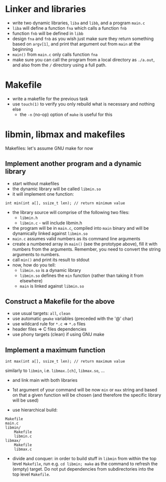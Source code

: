# Linker and libraries

- write two dynamic libraries, `liba` and `libb`, and a program `main.c`
- `liba` will define a function `fna` which calls a function `fnb`
- function `fnb` will be defined in `libb`
- design `fna` and `fnb` as you wish just make sure they return something based
  on `argv[1]`, and print that argument out from `main` at the beginning
- `main()` from `main.c` only calls function `fna`
- make sure you can call the program from a local directory as `./a.out`, and
  also from the `/` directory using a full path.

# Makefile
- write a makefile for the previous task
- use `touch(1)` to verify you only rebuild what is necessary and nothing else
  - the `-n` (no-op) option of `make` is useful for this

# libmin, libmax and makefiles

Makefiles: let's assume GNU make for now

## Implement another program and a dynamic library

- start without makefiles
- the dynamic library will be called `libmin.so`
- it will implement one function:
```
int min(int a[], ssize_t len); // return minimum value
```
- the library source will comprise of the following two files:
  - `libmin.h`
  - `libmin.c` - will include libmin.h
- the program will be in `main.c`, compiled into `main` binary and will be
  dynamically linked against `libmin.so`
- `main.c` assumes valid numbers as its command line arguments
- create a numbered array in `main()` (see the prototype above), fill it with
  numbers from the arguments.  Remember, you need to convert the string
  arguments to numbers.
- call `min()` and print its result to stdout
- now, how do you tell:
  - `libmin.so` is a dynamic library
  - `libmin.so` defines the `min` function (rather than taking it from
    elsewhere)
  - `main` is linked against `libmin.so`

## Construct a Makefile for the above

- use usual targets: `all`, `clean`
- use automatic `gmake` variables (preceded with the '@' char)
- use wildcard rule for `*.c` => `*.o` files
- header files => C files dependencies
- use phony targets (clean) if using GNU make

## Implement a maximum function

`int max(int a[], ssize_t len); // return maximum value`

similarly to `libmin`, i.e. `libmax.[ch]`, `libmax.so`, ...

- and link main with both libraries
- 1st argument of your command will be now `min` or `max` string and based on
  that a given function will be chosen (and therefore the specific library will
  be used)

- use hierarchical build:
```
Makefile
main.c
libmin/
	Makefile
	libmin.c
libmax/
	Makefile
	libmax.c
```
  - divide and conquer: in order to build stuff in `libmin` from within the top
    level `Makefile`, run e.g. `cd libmin; make` as the command to refresh the
    (empty) target.  Do not put dependencies from subdirectories into the top
    level `Makefile`.

